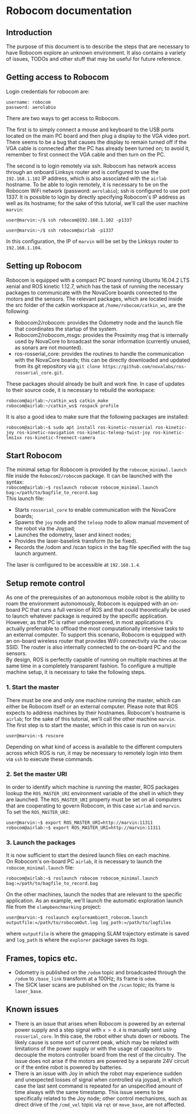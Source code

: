 # Robocom documentation

## Introduction  
The purpose of this document is to describe the steps that are necessary to have Robocom explore an unknown environment. It also contains a variety of issues, TODOs and other stuff that may be useful for future reference.  

## Getting access to Robocom
Login credentials for robocom are:
``` 
username: robocom
password: aerolabio
```  

There are two ways to get access to Robocom.  

The first is to simply connect a mouse and keyboard to the USB ports located on the main PC board and then plug a display to the VGA video port. There seems to be a bug that causes the display to remain turned off if the VGA cable is connected after the PC has already been turned on; to avoid it, remember to first connect the VGA cable and then turn on the PC.  

The second is to login remotely via ssh. Robocom has network access through an onboard Linksys router and is configured to use the `192.168.1.102` IP address, which is also associated with the `airlab` hostname. 
To be able to login remotely, it is necessary to be on the Robocom WiFi network (password: `aerolabio`); ssh is configured to use port 1337. 
It is possible to login by directly specifying Robocom's IP address as well as its hostname; for the sake of this tutorial, we'll call the user machine `marvin`:
``` 
user@marvin:~/$ ssh robocom@192.168.1.102 -p1337
```
``` 
user@marvin:~/$ ssh robocom@airlab -p1337
```
In this configuration, the IP of `marvin` will be set by the Linksys router to `192.168.1.104`.

## Setting up Robocom  
Robocom is equipped with a compact PC board running Ubuntu 16.04.2 LTS xenial and ROS kinetic 1.12.7, which has the task of running the necessary packages to communicate with the NovaCore boards connected to the motors and the sensors. The relevant packages, which are located inside the src folder of the catkin workspace at `/home/robocom/catkin_ws`, are the following:  

* Robocom2/robocom: provides the Odometry node and the launch file that coordinates the startup of the system.  
* Robocom2/robocom_msgs: provides the Proximity msg that is internally used by NovaCore to broadcast the sonar information (currently unused, as sonars are not mounted).  
* ros-rosserial_core: provides the routines to handle the communication with the NovaCore boards; this can be directly downloaded and updated from its git repository via ```git clone https://github.com/novalabs/ros-rosserial_core.git```.  

These packages should already be built and work fine. In case of updates to their source code, it is necessary to rebuild the workspace:  
``` 
robocom@airlab:~/catkin_ws$ catkin_make
robocom@airlab:~/catkin_ws$ rospack profile
```
It is also a good idea to make sure that the following packages are installed:
```
robocom@airlab:~$ sudo apt install ros-kinetic-rosserial ros-kinetic-joy ros-kinetic-navigation ros-kinetic-teleop-twist-joy ros-kinetic-lms1xx ros-kinetic-freenect-camera
```

## Start Robocom
The minimal setup for Robocom is provided by the `robocom_minimal.launch` file inside the `Robocom2/robocom` package. It can be launched with the syntax:  
```robocom@airlab:~$ roslaunch robocom robocom_minimal.launch bag:=/path/to/bagfile_to_record.bag```  
This launch file:  

* Starts `rosserial_core` to enable communication with the NovaCore boards;
* Spawns the `joy` node and the `teleop` node to allow manual movement of the robot via the Joypad;  
* Launches the odometry, laser and kinect nodes; 
* Provides the laser-baselink transform (to be fixed).
* Records the /odom and /scan topics in the bag file specified with the `bag` launch argument. 

The laser is configured to be accessible at ```192.168.1.4```.

## Setup remote control
As one of the prerequisites of an autonomous mobile robot is the ability to roam the environment autonomously, Robocom is equipped with an on-board PC that runs a full version of ROS and that could theoretically be used to launch whatever package is required by the specific application. However, as that PC is rather underpowered, in most applications it's actually preferrable to offload the most computationally intensive tasks to an external computer. To support this scenario, Robocom is equipped with an on-board wireless router that provides WiFi connectivity via the ```robocom``` SSID. The router is also internally connected to the on-board PC and the sensors.  
By design, ROS is perfectly capable of running on multiple machines at the same time in a completely transparent fashion. To configure a multiple machine setup, it is necessary to take the following steps.

### 1. Start the master
There must be one and only one machine running the master, which can either be Robocom itself or an external computer. Please note that ROS expects to address machines by their hostnames. Robocom's hostname is `airlab`; for the sake of this tutorial, we'll call the other machine `marvin`.  
The first step is to start the master, which in this case is run on `marvin`:
```
user@marvin:~$ roscore
```  
Depending on what kind of access is available to the different computers across which ROS is run, it may be necessary to remotely login into them via `ssh` to execute these commands.  

### 2. Set the master URI
In order to identify which machine is running the master, ROS packages lookup the `ROS_MASTER_URI` environment variable of the shell in which they are launched. The `ROS_MASTER_URI` property must be set on all computers that are cooperating to govern Robocom, in this case `airlab` and `marvin`.  
To set the `ROS_MASTER_URI`:  
```
user@marvin:~$ export ROS_MASTER_URI=http://marvin:11311
robocom@airlab:~$ export ROS_MASTER_URI=http://marvin:11311
```

### 3. Launch the packages  
It is now sufficient to start the desired launch files on each machine.  
On Robocom's on-board PC `airlab`, it is necessary to launch the `robocom_minimal.launch` file:
```
robocom@airlab:~$ roslaunch robocom robocom_minimal.launch bag:=/path/to/bagfile_to_record.bag
```
On the other machines, launch the nodes that are relevant to the specific application. As an example, we'll launch the automatic exploration launch file from the `slampbenchmarking` project:  
```
user@marvin:~$ roslaunch exploreambient_robocom.launch outputfile:=/path/to/robocomOut.log log_path:=/path/to/logfiles
```
where `outputfile` is where the gmapping SLAM trajectory estimate is saved and `log_path` is where the `explorer` package saves its logs.

## Frames, topics etc.  
* Odometry is published on the `/odom` topic and broadcasted through the `/odom` to `/base_link` transform at a 100Hz; its frame is `odom`.  
* The SICK laser scans are published on the `/scan` topic; its frame is `laser_base`.  

## Known issues  
* There is an issue that arises when Robocom is powered by an external power supply and a step signal with `x > 0.4` is manually sent using `rosserial_core`. In this case, the robot either shuts down or reboots. The likely cause is some sort of current peak, which may be related with limitations of the power supply or with the usage of capacitors to decouple the motors controller board from the rest of the circuitry. The issue does not arise if the motors are powered by a separate 24V circuit or if the entire robot is powered by batteries.  
* There is an issue with Joy in which the robot may experience sudden and unexpected losses of signal when controlled via joypad, in which case the last sent command is repeated for an unspecified amount of time always with the same timestamp. This issue seems to be specifically related to the Joy node; other control mechanisms, such as direct drive of the `/cmd_vel` topic via `rqt` or `move_base`, are not affected.  






